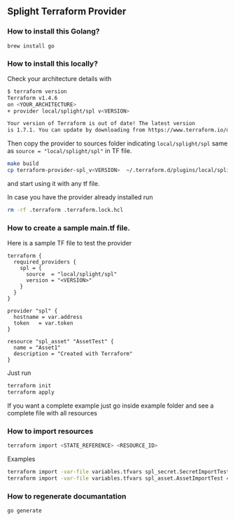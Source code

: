 ## Splight Terraform Provider

### How to install this Golang?

```
brew install go
```

### How to install this locally?

Check your architecture details with

```bash
$ terraform version
Terraform v1.4.6
on <YOUR_ARCHITECTURE>
+ provider local/splight/spl v<VERSION>

Your version of Terraform is out of date! The latest version
is 1.7.1. You can update by downloading from https://www.terraform.io/downloads.html
```

Then copy the provider to sources folder indicating `local/splight/spl` same as `source = "local/splight/spl"` in TF file.

```sh
make build
cp terraform-provider-spl_v<VERSION>  ~/.terraform.d/plugins/local/splight/spl/<VERSION>/<YOUR_ARCHITECTURE>
```

and start using it with any tf file.

In case you have the provider already installed run

```sh
rm -rf .terraform .terraform.lock.hcl
```

### How to create a sample main.tf file.

Here is a sample TF file to test the provider

```
terraform {
  required_providers {
    spl = {
      source  = "local/splight/spl"
      version = "<VERSION>"
    }
  }
}

provider "spl" {
  hostname = var.address
  token   = var.token
}

resource "spl_asset" "AssetTest" {
  name = "Asset1"
  description = "Created with Terraform"
}
```

Just run

```sh
terraform init
terraform apply
```

If you want a complete example just go inside example folder and see a complete file with all resources

### How to import resources

```sh
terraform import <STATE_REFERENCE> <RESOURCE_ID>
```

Examples

```sh
terraform import -var-file variables.tfvars spl_secret.SecretImportTest 3e408b18-79df-465b-850d-6629088224de
terraform import -var-file variables.tfvars spl_asset.AssetImportTest 4e408b18-79df-465b-850d-6629088224de
```

### How to regenerate documantation

```
go generate
```
